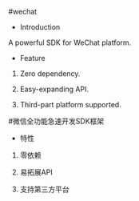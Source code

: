 #wechat

- Introduction

A powerful SDK for WeChat platform.

- Feature

1. Zero dependency.

1. Easy-expanding API.

1. Third-part platform supported.

#微信全功能急速开发SDK框架

- 特性

1. 零依赖

1. 易拓展API

1. 支持第三方平台